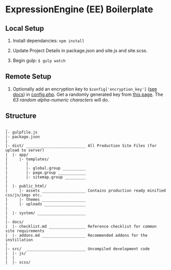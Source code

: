 # ExpressionEngine (EE) Boilerplate

## Local Setup

1. Install dependancies: `npm install`

2. Update Project Details in package.json and site.js and site.scss.

3. Begin gulp: `$ gulp watch`

## Remote Setup

1. Optionally add an encryption key to `$config['encryption_key']` ([see docs](https://docs.expressionengine.com/v2/general/system_configuration_overrides.html#encryption-key)) in [config.php](dist/system/expressionengine/config/config.php#L30). 
	Get a randomly generated key from [this page](https://www.grc.com/passwords.htm). The *63 random alpha-numeric characters* will do.

## Structure

```
_
|- gulpfile.js
|- package.json
| 
|- dist/ __________________________ All Production Site Files (for upload to server)
|  |- app/
|     |- templates/
|        |
|        |- global.group __________
|        |- page.group ____________
|        |- sitemap.group _________
|  
|  |- public_html/
|     |- assets ___________________ Contains production ready minified css/js/imgs etc.
|     |- themes ___________________
|     |- uploads __________________
| 
|  |- system/ _____________________
|
|- docs/
|  |- checklist.md ________________ Reference checklist for common site requirements
|  |- addons.md ___________________ Recommended addons for the instillation
|
|- src/  __________________________ Uncompiled development code
|  |- js/ 
|  |
|  |- scss/

```